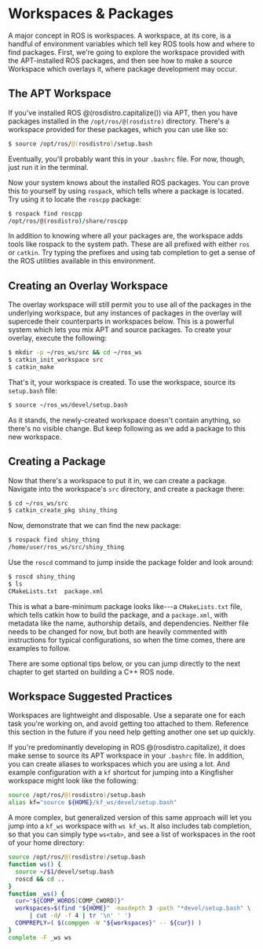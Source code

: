 Workspaces & Packages
=====================

A major concept in ROS is workspaces. A workspace, at its core, is a handful of environment variables which tell key ROS tools how and where to find packages. First, we're going to explore the workspace provided with the APT-installed ROS packages, and then see how to make a source Workspace which overlays it, where package development may occur.

The APT Workspace
-----------------

If you've installed ROS @(rosdistro.capitalize()) via APT, then you have packages installed in the `/opt/ros/@(rosdistro)` directory. There's a workspace provided for these packages, which you can use like so:

~~~bash
$ source /opt/ros/@(rosdistro)/setup.bash
~~~

Eventually, you'll probably want this in your `.bashrc` file. For now, though, just run it in the terminal.

Now your system knows about the installed ROS packages. You can prove this to yourself by using `rospack`, which tells where a package is located. Try using it to locate the `roscpp` package:

~~~bash
$ rospack find roscpp
/opt/ros/@(rosdistro)/share/roscpp
~~~

In addition to knowing where all your packages are, the workspace adds tools like rospack to the system path. These are all prefixed with either `ros` or `catkin`. Try typing the prefixes and using tab completion to get a sense of the ROS utilities available in this environment.

Creating an Overlay Workspace
-----------------------------

The overlay workspace will still permit you to use all of the packages in the underlying workspace, but any instances of packages in the overlay will supercede their counterparts in workspaces below. This is a powerful system which lets you mix APT and source packages. To create your overlay, execute the following:

~~~bash
$ mkdir -p ~/ros_ws/src && cd ~/ros_ws
$ catkin_init_workspace src
$ catkin_make
~~~

That's it, your workspace is created. To use the workspace, source its `setup.bash` file:

~~~bash
$ source ~/ros_ws/devel/setup.bash
~~~

As it stands, the newly-created workspace doesn't contain anything, so there's no visible change. But keep following as we add a package to this new workspace.

Creating a Package
------------------

Now that there's a workspace to put it in, we can create a package. Navigate into the workspace's `src` directory, and create a package there:

~~~bash
$ cd ~/ros_ws/src
$ catkin_create_pkg shiny_thing
~~~

Now, demonstrate that we can find the new package:

~~~bash
$ rospack find shiny_thing
/home/user/ros_ws/src/shiny_thing
~~~

Use the `roscd` command to jump inside the package folder and look around:

~~~bash
$ roscd shiny_thing
$ ls
CMakeLists.txt  package.xml
~~~

This is what a bare-minimum package looks like---a `CMakeLists.txt` file, which tells catkin how to build the package, and a `package.xml`, with metadata like the name, authorship details, and dependencies. Neither file needs to be changed for now, but both are heavily commented with instructions for typical configurations, so when the time comes, there are examples to follow.

There are some optional tips below, or you can jump directly to the next chapter to get started on building a C++ ROS node. 

Workspace Suggested Practices
-----------------------------

Workspaces are lightweight and disposable. Use a separate one for each task you're working on, and avoid getting too attached to them. Reference this section in the future if you need help getting another one set up quickly.

If you're predominantly developing in ROS @(rosdistro.capitalize), it does make sense to source its APT workspace in your `.bashrc` file. In addition, you can create aliases to workspaces which you are using a lot. And example configuration with a `kf` shortcut for jumping into a Kingfisher workspace might look like the following:

~~~bash
source /opt/ros/@(rosdistro)/setup.bash
alias kf="source ${HOME}/kf_ws/devel/setup.bash"
~~~

A more complex, but generalized version of this same approach will let you jump into a `kf_ws` workspace with `ws kf_ws`. It also includes tab completion, so that you can simply type `ws<tab>`, and see a list of workspaces in the root of your home directory:

~~~bash
source /opt/ros/@(rosdistro)/setup.bash
function ws() {
  source ~/$1/devel/setup.bash
  roscd && cd ..
}
function _ws() {
  cur="${COMP_WORDS[COMP_CWORD]}"
  workspaces=$(find "${HOME}" -maxdepth 3 -path "*devel/setup.bash" \
      | cut -d/ -f 4 | tr '\n' ' ')
  COMPREPLY=( $(compgen -W "${workspaces}" -- ${cur}) )
}
complete -F _ws ws
~~~


